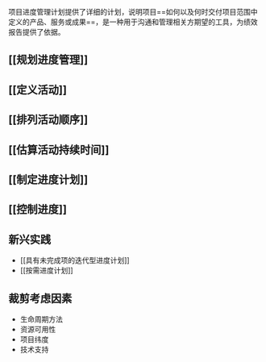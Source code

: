 项目进度管理计划提供了详细的计划，说明项目==如何以及何时交付项目范围中定义的产品、服务或成果==，是一种用于沟通和管理相关方期望的工具，为绩效报告提供了依据。

## [[规划进度管理]]

## [[定义活动]]

## [[排列活动顺序]]

## [[估算活动持续时间]]

## [[制定进度计划]]

## [[控制进度]]

## 新兴实践
+ [[具有未完成项的迭代型进度计划]]
+ [[按需进度计划]]

## 裁剪考虑因素
+ 生命周期方法
+ 资源可用性
+ 项目纬度
+ 技术支持